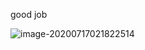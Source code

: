good job

![image-20200717021822514](C:\Users\Administrator\AppData\Roaming\Typora\typora-user-images\image-20200717021822514.png)

